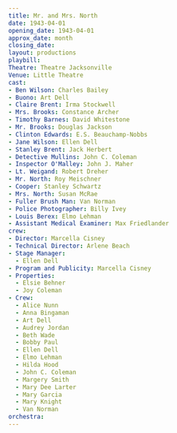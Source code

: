 ```yaml
---
title: Mr. and Mrs. North
date: 1943-04-01
opening_date: 1943-04-01
approx_date: month
closing_date:
layout: productions
playbill:
Theatre: Theatre Jacksonville
Venue: Little Theatre
cast:
- Ben Wilson: Charles Bailey
- Buono: Art Dell
- Claire Brent: Irma Stockwell
- Mrs. Brooks: Constance Archer
- Timothy Barnes: David Whitestone
- Mr. Brooks: Douglas Jackson
- Clinton Edwards: E.S. Beauchamp-Nobbs
- Jane Wilson: Ellen Dell
- Stanley Brent: Jack Herbert
- Detective Mullins: John C. Coleman
- Inspector O'Malley: John J. Maher
- Lt. Weigand: Robert Dreher
- Mr. North: Roy Meischner
- Cooper: Stanley Schwartz
- Mrs. North: Susan McRae
- Fuller Brush Man: Van Norman
- Police Photographer: Billy Ivey
- Louis Berex: Elmo Lehman
- Assistant Medical Examiner: Max Friedlander
crew:
- Director: Marcella Cisney
- Technical Director: Arlene Beach
- Stage Manager:
  - Ellen Dell
- Program and Publicity: Marcella Cisney
- Properties:
  - Elsie Behner
  - Joy Coleman
- Crew:
  - Alice Nunn
  - Anna Bingaman
  - Art Dell
  - Audrey Jordan
  - Beth Wade
  - Bobby Paul
  - Ellen Dell
  - Elmo Lehman
  - Hilda Hood
  - John C. Coleman
  - Margery Smith
  - Mary Dee Larter
  - Mary Garcia
  - Mary Knight
  - Van Norman
orchestra:
---
```


